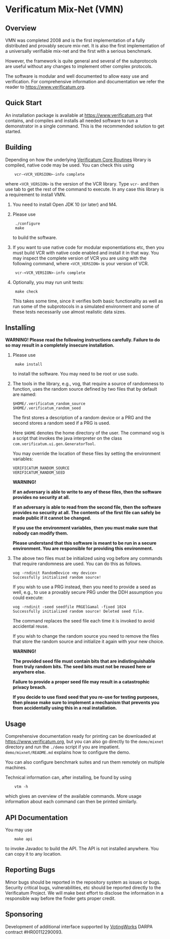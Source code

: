 # Verificatum Mix-Net (VMN)

## Overview

VMN was completed 2008 and is the first implementation of a fully
distributed and provably secure mix-net. It is also the first
implementation of a universally verifiable mix-net and the first with
a serious benchmark.

However, the framework is quite general and several of
the subprotocols are useful without any changes to implement other
complex protocols.

The software is modular and well documented to allow easy use and
verification. For comprehensive information and documentation we refer
the reader to https://www.verificatum.org.


## Quick Start

An installation package is available at https://www.verificatum.org
that contains, and compiles and installs all needed software to run a
demonstrator in a single command. This is the recommended solution to
get started.


## Building

Depending on how the underlying [Verificatum Core
Routines](https://github.com/verificatum/verificatum-vmn) library is
compiled, native code may be used. You can check this using

        vcr-<VCR_VERSION>-info complete

where `<VCR_VERSION>` is the version of the VCR library. Type `vcr-`
and then use tab to get the rest of the command to execute. In any
case this library is a requirement to install VMN.

1. You need to install Open JDK 10 (or later) and M4.

2. Please use

        ./configure
        make

   to build the software.

3. If you want to use native code for modular exponentiations etc,
   then you must build VCR with native code enabled and install it in
   that way. You may inspect the complete version of VCR you are using
   with the following command, where `<VCR_VERSION>` is your version
   of VCR.

        vcr-<VCR_VERSION>-info complete

4. Optionally, you may run unit tests:

        make check

   This takes some time, since it verifies both basic functionality as
   well as run some of the subprotocols in a simulated environment and
   some of these tests necessarily use almost realistic data sizes.


## Installing

   **WARNING! Please read the following instructions
     carefully. Failure to do so may result in a completely insecure
     installation.**

1. Please use

        make install

   to install the software. You may need to be root or use sudo.

2. The tools in the library, e.g., vog, that require a source of
   randomness to function, uses the random source defined by two files
   that by default are named:

       $HOME/.verificatum_random_source
       $HOME/.verificatum_random_seed

   The first stores a description of a random device or a PRG and the
   second stores a random seed if a PRG is used.

   Here `$HOME` denotes the home directory of the user. The command
   vog is a script that invokes the java interpreter on the class
   `com.verificatum.ui.gen.GeneratorTool`.

   You may override the location of these files by setting the
   environment variables:

       VERIFICATUM_RANDOM_SOURCE
       VERIFICATUM_RANDOM_SEED

   **WARNING!**

   **If an adversary is able to write to any of these files, then the
     software provides no security at all.**

   **If an adversary is able to read from the second file, then the
     software provides no security at all. The contents of the first
     file can safely be made public if it cannot be changed.**

   **If you use the environment variables, then you must make sure
     that nobody can modify them.**

   **Please understand that this software is meant to be run in a
     secure environment. You are responsible for providing this
     environment.**

3. The above two files must be initialized using vog before any
   commands that require randomness are used. You can do this as
   follows.

       vog -rndinit RandomDevice <my device>
       Successfully initialized random source!

   If you wish to use a PRG instead, then you need to provide a seed
   as well, e.g., to use a provably secure PRG under the DDH
   assumption you could execute:

       vog -rndinit -seed seedfile PRGElGamal -fixed 1024
       Successfully initialized random source! Deleted seed file.

   The command replaces the seed file each time it is invoked to avoid
   accidental reuse.

   If you wish to change the random source you need to remove the
   files that store the random source and initialize it again with
   your new choice.

   **WARNING!**

   **The provided seed file must contain bits that are
     indistinguishable from truly random bits. The seed bits must not
     be reused here or anywhere else.**

   **Failure to provide a proper seed file may result in a
     catastrophic privacy breach.**

   **If you decide to use fixed seed that you re-use for testing
     purposes, then please make sure to implement a mechanism that
     prevents you from accidentally using this in a real
     installation.**

## Usage

Comprehensive documentation ready for printing can be downloaded at
https://www.verificatum.org, but you can also go directly to the
`demo/mixnet` directory and run the `./demo` script if you are
impatient. `demo/mixnet/README.md` explains how to configure the demo.

You can also configure benchmark suites and run them remotely on
multiple machines.

Technical information can, after installing, be found by using

        vtm -h

which gives an overview of the available commands. More usage
information about each command can then be printed similarly.


## API Documentation

You may use

        make api

to invoke Javadoc to build the API. The API is not installed
anywhere. You can copy it to any location.


## Reporting Bugs

Minor bugs should be reported in the repository system as issues or
bugs. Security critical bugs, vulnerabilities, etc should be reported
directly to the Verificatum Project. We will make best effort to
disclose the information in a responsible way before the finder gets
proper credit.

## Sponsoring

Development of additional interface supported by
[VotingWorks](https://www.voting.works) DARPA contract #HR00112290093.
